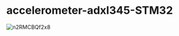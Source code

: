 # accelerometer-adxl345-STM32
![n2RMCBQf2x8](https://user-images.githubusercontent.com/42744393/150825781-ae679438-836f-4d8b-a8e0-d9c78df31b42.jpg)
